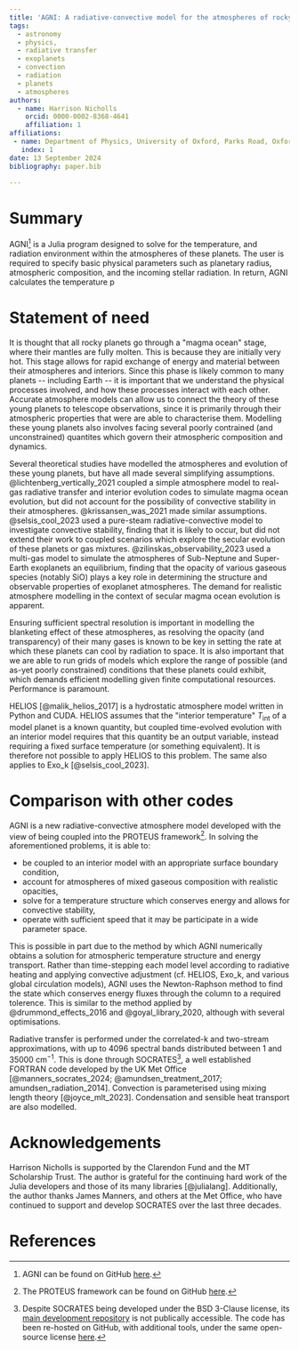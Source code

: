 ```yaml
---
title: 'AGNI: A radiative-convective model for the atmospheres of rocky planets'
tags:
  - astronomy
  - physics,
  - radiative transfer
  - exoplanets
  - convection
  - radiation
  - planets
  - atmospheres
authors:
  - name: Harrison Nicholls
    orcid: 0000-0002-8368-4641
    affiliation: 1
affiliations:
 - name: Department of Physics, University of Oxford, Parks Road, Oxford OX1 3PU, UK
   index: 1
date: 13 September 2024
bibliography: paper.bib

---
```


# Summary

AGNI[^1] is a Julia program designed to solve for the temperature, and radiation environment within the atmospheres of these planets. The user is required to specify basic physical parameters such as planetary radius, atmospheric composition, and the incoming stellar radiation. In return, AGNI calculates the temperature p

[^1]: AGNI can be found on GitHub [here](https://github.com/nichollsh/AGNI).

# Statement of need

It is thought that all rocky planets go through a "magma ocean" stage, where their mantles are fully molten. This is because they are initially very hot. This stage allows for rapid exchange of energy and material between their atmospheres and interiors. Since this phase is likely common to many planets -- including Earth -- it is important that we understand the physical processes involved, and how these processes interact with each other. Accurate atmosphere models can allow us to connect the theory of these young planets to telescope observations, since it is primarily through their atmospheric properties that were are able to characterise them. Modelling these young planets also involves facing several poorly contrained (and unconstrained) quantites which govern their atmospheric composition and dynamics.

Several theoretical studies have modelled the atmospheres and evolution of these young planets, but have all made several simplifying assumptions. @lichtenberg_vertically_2021 coupled a simple atmosphere model to real-gas radiative transfer and interior evolution codes to simulate magma ocean evolution, but did not account for the possibility of convective stability in their atmospheres. @krissansen_was_2021 made similar assumptions. @selsis_cool_2023 used a pure-steam radiative-convective model to investigate convective stability, finding that it is likely to occur, but did not extend their work to coupled scenarios which explore the secular evolution of these planets or gas mixtures. @zilinskas_observability_2023 used a multi-gas model to simulate the atmospheres of Sub-Neptune and Super-Earth exoplanets an equilibrium, finding that the opacity of various gaseous species (notably SiO) plays a key role in determining the structure and observable properties of exoplanet atmospheres. The demand for realistic atmosphere modelling in the context of secular magma ocean evolution is apparent.

Ensuring sufficient spectral resolution is important in modelling the blanketing effect of these atmospheres, as resolving the opacity (and transparency) of their many gases is known to be key in setting the rate at which these planets can cool by radiation to space. It is also important that we are able to run grids of models which explore the range of possible (and as-yet poorly constrained) conditions that these planets could exhibit, which demands efficient modelling given finite computational resources. Performance is paramount.

HELIOS [@malik_helios_2017] is a hydrostatic atmosphere model written in Python and CUDA. HELIOS assumes that the "interior temperature" $T_{\text{int}}$ of a model planet is a known quantity, but coupled time-evolved evolution with an interior model requires that this quantity be an output variable, instead requiring a fixed surface temperature (or something equivalent). It is therefore not possible to apply HELIOS to this problem. The same also applies to Exo_k [@selsis_cool_2023].

# Comparison with other codes

AGNI is a new radiative-convective atmosphere model developed with the view of being coupled into the PROTEUS framework[^2]. In solving the aforementioned problems, it is able to:
* be coupled to an interior model with an appropriate surface boundary condition,
* account for atmospheres of mixed gaseous composition with realistic opacities,
* solve for a temperature structure which conserves energy and allows for convective stability,
* operate with sufficient speed that it may be participate in a wide parameter space.

This is possible in part due to the method by which AGNI numerically obtains a solution for atmospheric temperature structure and energy transport. Rather than time-stepping each model level according to radiative heating and applying convective adjustment (cf. HELIOS, Exo_k, and various global circulation models), AGNI uses the Newton-Raphson method to find the state which conserves energy fluxes through the column to a required tolerence. This is similar to the method applied by @drummond_effects_2016 and @goyal_library_2020, although with several optimisations.

Radiative transfer is performed under the correlated-k and two-stream approximations, with up to 4096 spectral bands distributed between 1 and 35000 cm$^{-1}$. This is done through SOCRATES[^3], a well established FORTRAN code developed by the UK Met Office [@manners_socrates_2024; @amundsen_treatment_2017; amundsen_radiation_2014]. Convection is parameterised using mixing length theory [@joyce_mlt_2023]. Condensation and sensible heat transport are also modelled.

[^2]: The PROTEUS framework can be found on GitHub [here](https://github.com/FormingWorlds/PROTEUS).
[^3]: Despite SOCRATES being developed under the BSD 3-Clause license, its [main development repository](https://code.metoffice.gov.uk/trac/socrates) is not publically accessible. The code has been re-hosted on GitHub, with additional tools, under the same open-source license [here](https://github.com/nichollsh/SOCRATES).



# Acknowledgements

Harrison Nicholls is supported by the Clarendon Fund and the MT Scholarship Trust.
The author is grateful for the continuing hard work of the Julia developers and those of its many libraries [@julialang].
Additionally, the author thanks James Manners, and others at the Met Office, who have continued to support and develop SOCRATES over the last three decades.

# References
